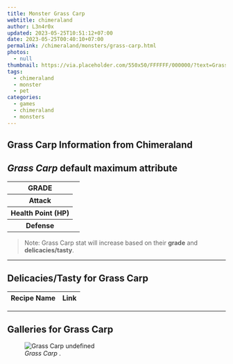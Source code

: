 ```yaml
---
title: Monster Grass Carp
webtitle: chimeraland
author: L3n4r0x
updated: 2023-05-25T10:51:12+07:00
date: 2023-05-25T00:40:10+07:00
permalink: /chimeraland/monsters/grass-carp.html
photos:
  - null
thumbnail: https://via.placeholder.com/550x50/FFFFFF/000000/?text=Grass Carp
tags:
  - chimeraland
  - monster
  - pet
categories:
  - games
  - chimeraland
  - monsters
---
```


<link
  rel="stylesheet"
  href="https://rawcdn.githack.com/dimaslanjaka/Web-Manajemen/870a349/css/bootstrap-5-3-0-alpha3-wrapper.css"
/>
<section id="bootstrap-wrapper">
  <div data-bs-theme="dark">
    <h2>Grass Carp Information from Chimeraland</h2>
    <h2 id="attribute"><i>Grass Carp</i> default maximum attribute</h2>
    <div class="row">
      <div class="col mb-2">
        <div class="card">
          <div class="card-body">
            <table>
              <tr>
                <th>GRADE</th>
                <td><br /></td>
              </tr>
              <tr>
                <th>Attack</th>
                <td></td>
              </tr>
              <tr>
                <th>Health Point (HP)</th>
                <td></td>
              </tr>
              <tr>
                <th>Defense</th>
                <td></td>
              </tr>
            </table>
          </div>
        </div>
      </div>
    </div>
    <blockquote class="bd-callout bd-callout-warning">
      Note: Grass Carp stat will increase based on their <b>grade</b> and
      <b>delicacies/tasty</b>.
    </blockquote>
    <hr />
    <h2 id="delicacies">Delicacies/Tasty for Grass Carp</h2>
    <div class="card">
      <div class="card-body">
        <div class="table-responsive">
          <table class="table table-striped">
            <thead>
              <tr>
                <th>Recipe Name</th>
                <th>Link</th>
              </tr>
            </thead>
            <tbody></tbody>
          </table>
        </div>
      </div>
    </div>
    <hr />
    <div id="gallery">
      <h2>Galleries for Grass Carp</h2>
      <div class="row">
        <div class="col-lg-6 col-12">
          <figure>
            <img
              src="https://www.webmanajemen.com/undefined"
              alt="Grass Carp undefined"
            />
            <figcaption style="word-wrap: break-word">
              <i>Grass Carp</i> .
            </figcaption>
          </figure>
        </div>
      </div>
    </div>
  </div>
</section>